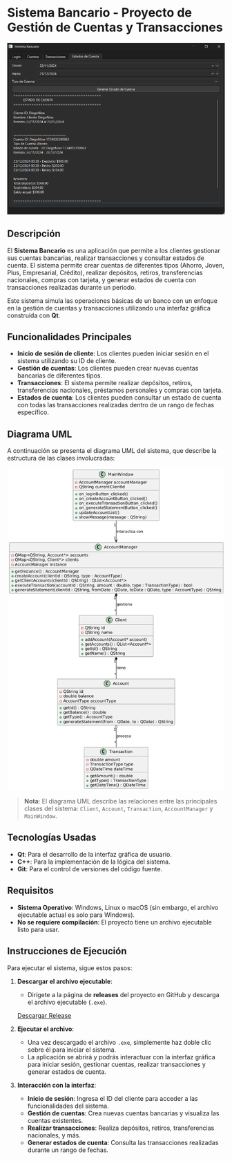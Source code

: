 # Sistema Bancario - Proyecto de Gestión de Cuentas y Transacciones
![SistemaBancario_EstadodeCuenta](https://github.com/oFrank777/bancoLab09/blob/main/SistemaBancario_EstadodeCuenta.png)
## Descripción

El **Sistema Bancario** es una aplicación que permite a los clientes gestionar sus cuentas bancarias, realizar transacciones y consultar estados de cuenta. El sistema permite crear cuentas de diferentes tipos (Ahorro, Joven, Plus, Empresarial, Crédito), realizar depósitos, retiros, transferencias nacionales, compras con tarjeta, y generar estados de cuenta con transacciones realizadas durante un periodo.

Este sistema simula las operaciones básicas de un banco con un enfoque en la gestión de cuentas y transacciones utilizando una interfaz gráfica construida con **Qt**.

## Funcionalidades Principales

- **Inicio de sesión de cliente**: Los clientes pueden iniciar sesión en el sistema utilizando su ID de cliente.
- **Gestión de cuentas**: Los clientes pueden crear nuevas cuentas bancarias de diferentes tipos.
- **Transacciones**: El sistema permite realizar depósitos, retiros, transferencias nacionales, préstamos personales y compras con tarjeta.
- **Estados de cuenta**: Los clientes pueden consultar un estado de cuenta con todas las transacciones realizadas dentro de un rango de fechas específico.

## Diagrama UML

A continuación se presenta el diagrama UML del sistema, que describe la estructura de las clases involucradas:

![Diagrama UML del Sistema Bancario](https://github.com/oFrank777/bancoLab09/blob/main/uml.png)  

> **Nota**: El diagrama UML describe las relaciones entre las principales clases del sistema: `Client`, `Account`, `Transaction`, `AccountManager` y `MainWindow`.

## Tecnologías Usadas

- **Qt**: Para el desarrollo de la interfaz gráfica de usuario.
- **C++**: Para la implementación de la lógica del sistema.
- **Git**: Para el control de versiones del código fuente.

## Requisitos

- **Sistema Operativo**: Windows, Linux o macOS (sin embargo, el archivo ejecutable actual es solo para Windows).
- **No se requiere compilación**: El proyecto tiene un archivo ejecutable listo para usar.

## Instrucciones de Ejecución

Para ejecutar el sistema, sigue estos pasos:

1. **Descargar el archivo ejecutable**:
    - Dirígete a la página de **releases** del proyecto en GitHub y descarga el archivo ejecutable (`.exe`).
    
    [Descargar Release](https://github.com/oFrank777/bancoLab09/releases)

2. **Ejecutar el archivo**:
    - Una vez descargado el archivo `.exe`, simplemente haz doble clic sobre él para iniciar el sistema.
    - La aplicación se abrirá y podrás interactuar con la interfaz gráfica para iniciar sesión, gestionar cuentas, realizar transacciones y generar estados de cuenta.

3. **Interacción con la interfaz**:
    - **Inicio de sesión**: Ingresa el ID del cliente para acceder a las funcionalidades del sistema.
    - **Gestión de cuentas**: Crea nuevas cuentas bancarias y visualiza las cuentas existentes.
    - **Realizar transacciones**: Realiza depósitos, retiros, transferencias nacionales, y más.
    - **Generar estados de cuenta**: Consulta las transacciones realizadas durante un rango de fechas.
